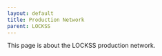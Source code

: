 ```yaml
---
layout: default
title: Production Network
parent: LOCKSS
---
```


This page is about the LOCKSS production network.